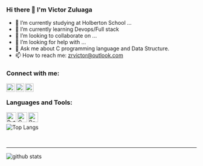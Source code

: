 ### Hi there 👋 I'm Victor Zuluaga

- 🔭 I’m currently studying at Holberton School ...
- 🌱 I’m currently learning Devops/Full stack
- 👯 I’m looking to collaborate on ...
- 🤔 I’m looking for help with ...
- 💬 Ask me about C programming language and Data Structure.
- 📫 How to reach me: zrvictor@outlook.com

### Connect with me:

[<img align="left" alt="VictorZulRam94 | Twitter" width="22px" src="https://cdn.jsdelivr.net/npm/simple-icons@v3/icons/twitter.svg" />][twitter]
[<img align="left" alt="victorzuluagara | LinkedIn" width="22px" src="https://cdn.jsdelivr.net/npm/simple-icons@v3/icons/linkedin.svg" />][linkedin]
[<img align="left" alt="1484 | LinkedIn" width="22px" src="https://cdn.jsdelivr.net/npm/simple-icons@v3/icons/medium.svg" />][medium]

<br />

### Languages and Tools:

[<img align="left" alt="Python" width="26px" src="https://i.imgur.com/WyTZyyA.png"/>][python]
[<img align="left" alt="C" width="26px" src="https://cdn.iconscout.com/icon/free/png-512/c-programming-569564.png"/>][C]
[<img align="left" alt="Bash" width="26px" src="https://bashlogo.com/img/symbol/png/full_colored_dark.png"/>][Bash]

<br />

![Top Langs](https://github-readme-stats.vercel.app/api/top-langs/?username=VictorZ94&layout=compact&theme=vue&langs_count=10")

<br />

---
![github stats](https://github-readme-stats.vercel.app/api?username=VictorZ94&count_private=true&show_icons=true&theme=highcontrast)

[twitter]: https://twitter.com/VictorZulRam94
[linkedin]: https://linkedin.com/in/victorzuluagara
[medium]: https://medium.com/@1484
[python]: https://www.python.org
[C]: https://en.cppreference.com/w/c
[Bash]: https://www.gnu.org/software/bash/
